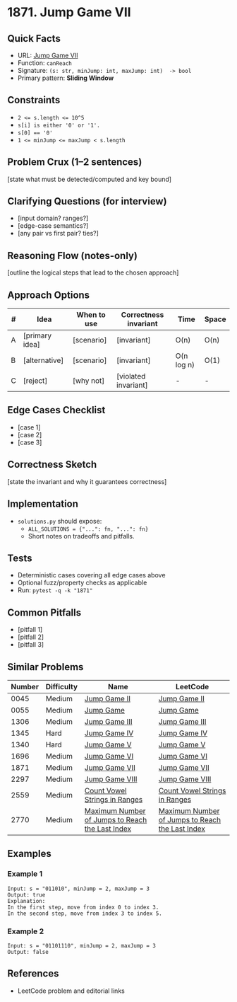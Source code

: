 # 1871. Jump Game VII

## Quick Facts

- URL: [Jump Game VII](https://leetcode.com/problems/jump-game-vii/)
- Function: `canReach`
- Signature: `(s: str, minJump: int, maxJump: int)  -> bool`
- Primary pattern: **Sliding Window**

## Constraints

- `2 <= s.length <= 10^5`
- `s[i] is either '0' or '1'.`
- `s[0] == '0'`
- `1 <= minJump <= maxJump < s.length`

## Problem Crux (1–2 sentences)

[state what must be detected/computed and key bound]

## Clarifying Questions (for interview)

- [input domain? ranges?]
- [edge-case semantics?]
- [any pair vs first pair? ties?]

## Reasoning Flow (notes-only)

[outline the logical steps that lead to the chosen approach]

## Approach Options

| # | Idea | When to use | Correctness invariant | Time | Space |
|---|------|-------------|-----------------------|------|-------|
| A | [primary idea] | [scenario] | [invariant] | O(n) | O(n) |
| B | [alternative] | [scenario] | [invariant] | O(n log n) | O(1) |
| C | [reject] | [why not] | [violated invariant] | - | - |

## Edge Cases Checklist

- [case 1]
- [case 2]
- [case 3]

## Correctness Sketch

[state the invariant and why it guarantees correctness]

## Implementation

- `solutions.py` should expose:
  - `ALL_SOLUTIONS = {"...": fn, "...": fn}`
  - Short notes on tradeoffs and pitfalls.

## Tests

- Deterministic cases covering all edge cases above
- Optional fuzz/property checks as applicable
- Run: `pytest -q -k "1871"`

## Common Pitfalls

- [pitfall 1]
- [pitfall 2]
- [pitfall 3]

## Similar Problems

| Number | Difficulty | Name | LeetCode |
|---|---|---|---|
| 0045 | Medium | [Jump Game II](../0045-jump-game-ii/readme.md) | [Jump Game II](https://leetcode.com/problems/jump-game-ii/) |
| 0055 | Medium | [Jump Game](../0055-jump-game/readme.md) | [Jump Game](https://leetcode.com/problems/jump-game/) |
| 1306 | Medium | [Jump Game III](../1306-jump-game-iii/readme.md) | [Jump Game III](https://leetcode.com/problems/jump-game-iii/) |
| 1345 | Hard | [Jump Game IV](../1345-jump-game-iv/readme.md) | [Jump Game IV](https://leetcode.com/problems/jump-game-iv/) |
| 1340 | Hard | [Jump Game V](../1340-jump-game-v/readme.md) | [Jump Game V](https://leetcode.com/problems/jump-game-v/) |
| 1696 | Medium | [Jump Game VI](../1696-jump-game-vi/readme.md) | [Jump Game VI](https://leetcode.com/problems/jump-game-vi/) |
| 1871 | Medium | [Jump Game VII](readme.md) | [Jump Game VII](https://leetcode.com/problems/jump-game-vii/) |
| 2297 | Medium | [Jump Game VIII](../2297-jump-game-viii/readme.md) | [Jump Game VIII](https://leetcode.com/problems/jump-game-viii/) |
| 2559 | Medium | [Count Vowel Strings in Ranges](../2559-count-vowel-strings-in-ranges/readme.md) | [Count Vowel Strings in Ranges](https://leetcode.com/problems/count-vowel-strings-in-ranges/) |
| 2770 | Medium | [Maximum Number of Jumps to Reach the Last Index](../2770-maximum-number-of-jumps-to-reach-the-last-index/readme.md) | [Maximum Number of Jumps to Reach the Last Index](https://leetcode.com/problems/maximum-number-of-jumps-to-reach-the-last-index/) |

## Examples

### Example 1

```text
Input: s = "011010", minJump = 2, maxJump = 3
Output: true
Explanation:
In the first step, move from index 0 to index 3.
In the second step, move from index 3 to index 5.
```

### Example 2

```text
Input: s = "01101110", minJump = 2, maxJump = 3
Output: false
```

## References

- LeetCode problem and editorial links

